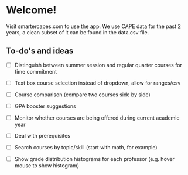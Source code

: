 # Welcome!

Visit smartercapes.com to use the app. We use CAPE data for the
past 2 years, a clean subset of it can be found in the data.csv file.

## To-do's and ideas
- [ ] Distinguish between summer session and regular quarter courses for time commitment
- [ ] Text box course selection instead of dropdown, allow for ranges/csv
- [ ] Course comparison (compare two courses side by side)
- [ ] GPA booster suggestions
- [ ] Monitor whether courses are being offered during current academic year
- [ ] Deal with prerequisites
- [ ] Search courses by topic/skill (start with math, for example)
- [ ] Show grade distribution histograms for each professor (e.g. hover mouse to show histogram)

